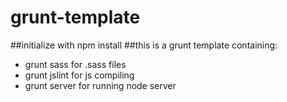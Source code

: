 # grunt-template
##initialize with
npm install
##this is a grunt template containing:
- grunt sass for .sass files
- grunt jslint for js compiling
- grunt server for running node server